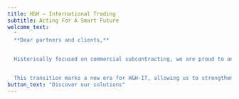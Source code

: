 ```yaml
---
title: H&H – International Trading
subtitle: Acting For A Smart Future
welcome_text:
  "
  **Dear partners and clients,**


  Historically focused on commercial subcontracting, we are proud to announce our strategic decision to establish a direct presence in the Cypriot market in 2024.


  This transition marks a new era for H&H-IT, allowing us to strengthen our competitiveness and better meet your diverse needs."
button_text: "Discover our solutions"
---
```

